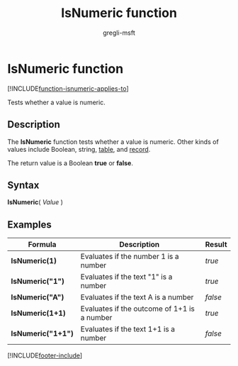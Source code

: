 ﻿---
title: IsNumeric function
description: Reference information including syntax and examples for the IsNumeric function.
author: gregli-msft

ms.topic: reference
ms.custom: canvas
ms.reviewer: mkaur
ms.date: 06/20/2025
ms.subservice: power-fx
ms.author: gregli
search.audienceType:
  - maker
contributors:
  - gregli-msft
  - mduelae
  - gregli
---

# IsNumeric function
[!INCLUDE[function-isnumeric-applies-to](includes/function-isnumeric-applies-to.md)]

Tests whether a value is numeric.

## Description

The **IsNumeric** function tests whether a value is numeric. Other kinds of values include Boolean, string, [table](/power-apps/maker/canvas-apps/working-with-tables), and [record](/power-apps/maker/canvas-apps/working-with-tables#records).

The return value is a Boolean **true** or **false**.

## Syntax

**IsNumeric**( _Value_ )

## Examples

| Formula              | Description                                 | Result   |
|----------------------|---------------------------------------------|----------|
| **IsNumeric(1)**     | Evaluates if the number 1 is a number       | _true_   |
| **IsNumeric("1")**   | Evaluates if the text "1" is a number       | _true_   |
| **IsNumeric("A")**   | Evaluates if the text A is a number         | _false_  |
| **IsNumeric(1+1)**   | Evaluates if the outcome of 1+1 is a number | _true_   |
| **IsNumeric("1+1")** | Evaluates if the text 1+1 is a number       | _false_  |

[!INCLUDE[footer-include](../../includes/footer-banner.md)]








































































































































